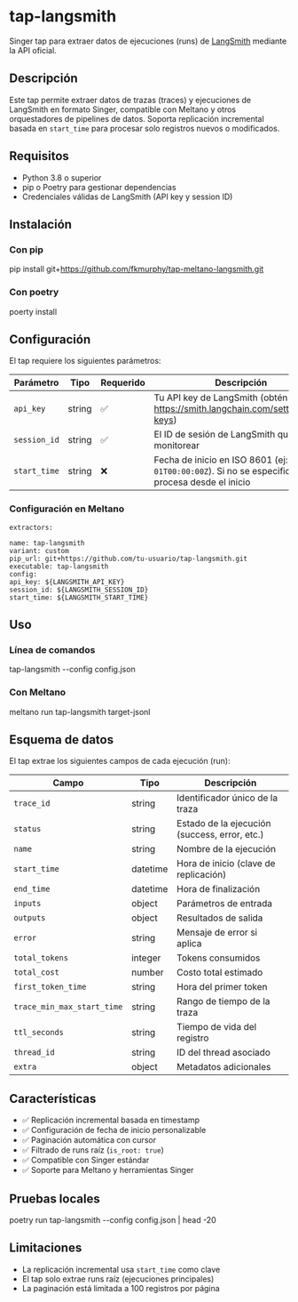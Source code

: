 
# tap-langsmith

Singer tap para extraer datos de ejecuciones (runs) de [LangSmith](https://smith.langchain.com/) mediante la API oficial.

## Descripción

Este tap permite extraer datos de trazas (traces) y ejecuciones de LangSmith en formato Singer, compatible con Meltano y otros orquestadores de pipelines de datos. Soporta replicación incremental basada en `start_time` para procesar solo registros nuevos o modificados.

## Requisitos

- Python 3.8 o superior
- pip o Poetry para gestionar dependencias
- Credenciales válidas de LangSmith (API key y session ID)

## Instalación

### Con pip
pip install git+https://github.com/fkmurphy/tap-meltano-langsmith.git


### Con poetry
poerty install


## Configuración

El tap requiere los siguientes parámetros:

| Parámetro | Tipo | Requerido | Descripción |
|-----------|------|-----------|-------------|
| `api_key` | string | ✅ | Tu API key de LangSmith (obtén en https://smith.langchain.com/settings/api-keys) |
| `session_id` | string | ✅ | El ID de sesión de LangSmith que deseas monitorear |
| `start_time` | string | ❌ | Fecha de inicio en ISO 8601 (ej: `2025-01-01T00:00:00Z`). Si no se especifica, procesa desde el inicio |


### Configuración en Meltano

```
extractors:

name: tap-langsmith
variant: custom
pip_url: git+https://github.com/tu-usuario/tap-langsmith.git
executable: tap-langsmith
config:
api_key: ${LANGSMITH_API_KEY}
session_id: ${LANGSMITH_SESSION_ID}
start_time: ${LANGSMITH_START_TIME}
```

## Uso

### Línea de comandos

tap-langsmith --config config.json


### Con Meltano

meltano run tap-langsmith target-jsonl


## Esquema de datos

El tap extrae los siguientes campos de cada ejecución (run):

| Campo | Tipo | Descripción |
|-------|------|-------------|
| `trace_id` | string | Identificador único de la traza |
| `status` | string | Estado de la ejecución (success, error, etc.) |
| `name` | string | Nombre de la ejecución |
| `start_time` | datetime | Hora de inicio (clave de replicación) |
| `end_time` | datetime | Hora de finalización |
| `inputs` | object | Parámetros de entrada |
| `outputs` | object | Resultados de salida |
| `error` | string | Mensaje de error si aplica |
| `total_tokens` | integer | Tokens consumidos |
| `total_cost` | number | Costo total estimado |
| `first_token_time` | string | Hora del primer token |
| `trace_min_max_start_time` | string | Rango de tiempo de la traza |
| `ttl_seconds` | string | Tiempo de vida del registro |
| `thread_id` | string | ID del thread asociado |
| `extra` | object | Metadatos adicionales |

## Características

- ✅ Replicación incremental basada en timestamp
- ✅ Configuración de fecha de inicio personalizable
- ✅ Paginación automática con cursor
- ✅ Filtrado de runs raíz (`is_root: true`)
- ✅ Compatible con Singer estándar
- ✅ Soporte para Meltano y herramientas Singer

## Pruebas locales
poetry run tap-langsmith --config config.json | head -20

## Limitaciones

- La replicación incremental usa `start_time` como clave
- El tap solo extrae runs raíz (ejecuciones principales)
- La paginación está limitada a 100 registros por página
